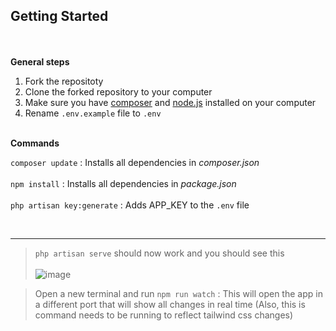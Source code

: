 ## Getting Started
<br><br>
**General steps**

1. Fork the repositoty
2. Clone the forked repository to your computer
3. Make sure you have [composer](https://getcomposer.org/download/) and [node.js](https://nodejs.org/en/) installed on your computer
4. Rename `.env.example` file to `.env`
<br><br>

**Commands**

`composer update` : Installs all dependencies in _composer.json_<br><br>
`npm install` : Installs all dependencies in _package.json_
<br><br>
`php artisan key:generate` : Adds APP_KEY to the `.env` file 

<br><hr>

>`php artisan serve` should now work and you should see this <br><br>
![image](https://user-images.githubusercontent.com/59659920/165180895-c0c60818-e296-46bc-9ae6-8efb8b83ad39.png)


>Open a new terminal and run `npm run watch` : This will open the app in a different port that will show all changes in real time (Also, this is command needs to be running to reflect tailwind css changes)
